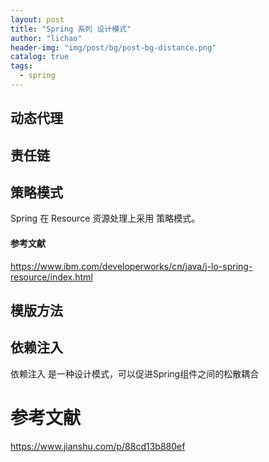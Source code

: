 ```yaml
---
layout: post
title: "Spring 系列 设计模式"
author: "lichao"
header-img: "img/post/bg/post-bg-distance.png"
catalog: true
tags:
  - spring
---
```



## 动态代理


## 责任链

## 策略模式
Spring 在 Resource 资源处理上采用 策略模式。

#### 参考文献
https://www.ibm.com/developerworks/cn/java/j-lo-spring-resource/index.html


## 模版方法

## 依赖注入
依赖注入 是一种设计模式，可以促进Spring组件之间的松散耦合

## 

# 参考文献
https://www.jianshu.com/p/88cd13b880ef
